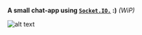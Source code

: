 **A small chat-app using [`Socket.IO.`](https://socket.io/docs/v4/index.html) :)** <em>(WiP)</em>

![alt text](https://github.com/nourgaser2012/chat-app/blob/main/img/img.png?raw=true)
